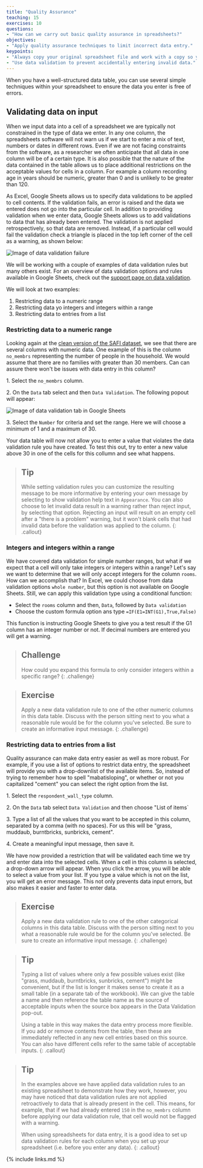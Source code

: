 ```yaml
---
title: "Quality Assurance"
teaching: 15
exercises: 10
questions:
- "How can we carry out basic quality assurance in spreadsheets?"
objectives:
- "Apply quality assurance techniques to limit incorrect data entry."
keypoints:
- "Always copy your original spreadsheet file and work with a copy so you don't affect the raw data."
- "Use data validation to prevent accidentally entering invalid data."
---
```


When you have a well-structured data table, you can use several simple
techniques within your spreadsheet to ensure the data you enter is
free of errors. 

## Validating data on input

When we input data into a cell of a spreadsheet we are typically not constrained in the type of data we enter.
In any one column, the spreadsheets software will not warn us if we start to enter a mix of text, numbers or dates in different rows.
Even if we are not facing constraints from the software, as a researcher we often anticipate that all data in one column will be of a certain type.
It is also possible that the nature of the data contained in the table allows us to place additional restrictions on the acceptable values for cells in a column. For example a column recording age in years should be numeric, greater than 0 and is unlikely to be greater than 120.

As Excel, Google Sheets allows us to specify data validations to be applied to cell contents.
If the validation fails, an error is raised and the data we entered does not go into the particular cell.
In addition to providing validation when we enter data, Google Sheets allows us to add validations to data that has already been entered.
The validation is not applied retrospectively, so that data are removed.
Instead, if a particular cell would fail the validation check a triangle is placed in the top left corner of the cell as a warning, as shown below:

![Image of data validation failure](../fig/data-validation-failure.png)


We will be working with a couple of examples of data validation
rules but many others exist. For an overview of data validation options and rules
available in Google Sheets, check out the [support page on data validation](https://support.google.com/appsheet/answer/10107325?hl=en&ref_topic=10102053#:~:text=Data%20validation%20rules%20allow%20you,to%20constrain%20user%20entered%20values). 

We will look at two examples: 

1. Restricting data to a numeric range
2. Restricting data yo integers and integers within a range
3. Restricting data to entries from a list

### Restricting data to a numeric range

Looking again at the [clean version of the SAFI
dataset](https://ndownloader.figshare.com/files/11492171), we see that there are
several columns with numeric data. One example of this is the column `no_membrs`
representing the number of people in the household. We would assume that there are no families with greater than 30 members. Can can assure there won't be issues with data entry in this column?

1\. Select the `no_membrs` column.

2\. On the `Data` tab select and then `Data Validation`. The following popout will appear: 

![Image of data validation tab in Google Sheets](../fig/data-validation-tab-gs.png)

3\. Select the `Number` for criteria and set the range.  Here we will choose a minimum of 1 and a maximum of 30.

Your data table will now not allow you to enter a value that violates
the data validation rule you have created. To test this out, try 
to enter a new value above 30 in one of the cells for this collumn and see what happens.

> ## Tip
> While setting validation rules you can customize the resulting message to be more informative by entering
your own message by selecting to show validation help text in `Appearance`.
> You can also choose to let invalid data result in a warning rather than reject input, by selecting that option. Rejecting an input will result on an empty cell after a "there is a problem" warning, but it won't blank cells that had invalid data before the validation was applied to the column.
{: .callout}


### Integers and integers within a range

We have covered data validation for simple number ranges, but what if we expect that a cell will only take integers or integers within a range?
Let's say we want to determine that we will only accept integers for the column `rooms`. How can we accomplish that? In Excel, we could choose from data validation options `whole number`, but this option is not available on Google Sheets. Still, we can apply this validation type using a conditional function:

- Select the `rooms` column and then, `Data`, followed by `Data validation`
- Choose the custom formula option ans type `=IF(E1=INT(G1),True,False)`

This function is instructing Google Sheets to give you a test result if the G1 column has an integer number or not. If decimal numbers are entered you will get a warning.

> ## Challenge
> How could you expand this formula to only consider integers within a specific range?
{: .challenge}

> ## Exercise
> Apply a new data validation rule to one of the other numeric 
> columns in this data table. Discuss with the person sitting next
> to you what a reasonable rule would be for the column you've selected. Be sure to create an informative input message. 
{: .challenge}

### Restricting data to entries from a list

Quality assurance can make data entry easier as well as more robust. For
example, if you use a list of options to restrict data entry, the spreadsheet
will provide you with a drop-downlist of the available items. So, instead of
trying to remember how to spell "mabatisloping", or whether or not you capitalized "cement" you can select the
right option from the list.

1\. Select the `respondent_wall_type` column.

2\. On the `Data` tab select `Data Validation` and then choose "List of items`

3\. Type a list of all the values that you want to be accepted in this column, separated by a comma (with no spaces). For us this will be "grass, muddaub, burntbricks, sunbricks, cement". 

4\. Create a meaningful input message, then save it.

We have now provided a restriction that will be validated each time we try and
enter data into the selected cells. When a cell in this column is selected, a drop-down arrow will appear.
When you click the arrow, you will be able to select a value from your list.
If you type a value which is not on the list, you will get an error message. This not only prevents data input errors, but also makes it easier and faster to enter data. 

> ## Exercise
> Apply a new data validation rule to one of the other categorical 
> columns in this data table. Discuss with the person sitting next
> to you what a reasonable rule would be for the column you've selected. Be sure to create an informative input message. 
{: .challenge}

> ## Tip
> Typing a list of values where only a few possible values exist (like "grass, muddaub, burntbricks, sunbricks, cement") might be convenient, but if the list is longer it makes sense to create it as a small table (in a separate tab of the workbook).
> We can give the table a name and then reference the table name as the source of acceptable inputs when the source box appears in the Data Validation pop-out.
>
> Using a table in this way makes the data entry process more flexible.
> If you add or remove contents from the table, then these are immediately reflected in any new cell entries based on this source.
> You can also have different cells refer to the same table of acceptable inputs.
{: .callout}

> ## Tip
> 
> In the examples above we have applied data validation rules to
> an existing spreadsheet to demonstrate how they work, however, 
> you may have noticed that data validation rules are not applied
> retroactively to data that is already present in the cell. 
> This means, for example, that if we had already entered `150`
> in the `no_membrs` column before applying our data validation
> rule, that cell would not be flagged with a warning. 
> 
> When using spreadsheets for data entry, it is a good idea to set up
> data validation rules for each column when you set up your 
> spreadsheet (i.e. before you enter any data). 
{: .callout}

{% include links.md %}
